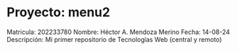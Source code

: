 # Proyecto: menu2
Matricula: 202233780
Nombre: Héctor A. Mendoza Merino
Fecha: 14-08-24
Descripción: Mi primer repositorio de Tecnologías Web (central y remoto)
